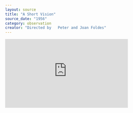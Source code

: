 ```yaml
---
layout: source
title: "A Short Vision"
source_date: "1956"
category: observation
creator: "Directed by	Peter and Joan Foldes"
---
```

<iframe width="400" height="225" src="https://www.youtube.com/embed/BkhNED3-mnI" frameborder="0" allowfullscreen></iframe>
